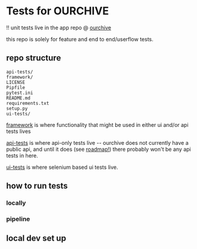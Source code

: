 # Tests for OURCHIVE

!! unit tests live in the app repo @ [ourchive]()

this repo is solely for feature and end to end/userflow tests.

## repo structure

```
api-tests/
framework/
LICENSE
Pipfile
pytest.ini
README.md
requirements.txt
setup.py
ui-tests/
```

[framework](/framework) is where functionality that might be used in either ui and/or api tests lives

[api-tests](/api-tests) is where api-only tests live -- ourchive does not currently have a public api, and until it does (see [roadmap!](https://ourchive-admin-docs.stopthatimp.net/roadmap/)) there probably won't be any api tests in here.

[ui-tests](/ui-tests) is where selenium based ui tests live.


## how to run tests

### locally

### pipeline


## local dev set up
